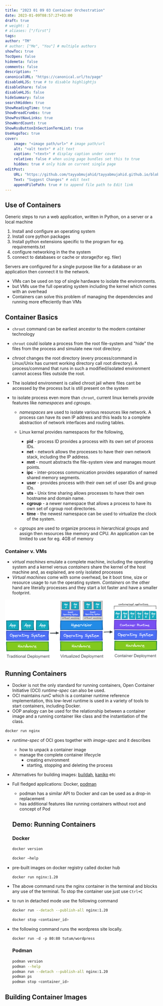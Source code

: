 ```yaml
---
title: "2023 01 09 03 Container Orchestration"
date: 2023-01-09T08:57:27+03:00
draft: true
# weight: 1
# aliases: ["/first"]
tags: 
author: "TM"
# author: ["Me", "You"] # multiple authors
showToc: true
TocOpen: false
hidemeta: false
comments: false
description: ""
canonicalURL: "https://canonical.url/to/page"
disableHLJS: true # to disable highlightjs
disableShare: false
disableHLJS: false
hideSummary: false
searchHidden: true
ShowReadingTime: true
ShowBreadCrumbs: true
ShowPostNavLinks: true
ShowWordCount: true
ShowRssButtonInSectionTermList: true
UseHugoToc: true
cover:
    image: "<image path/url>" # image path/url
    alt: "<alt text>" # alt text
    caption: "<text>" # display caption under cover
    relative: false # when using page bundles set this to true
    hidden: true # only hide on current single page
editPost:
    URL: "https://github.com/tayyabmujahid/tayyabmujahid.github.io/blob/main/content"
    Text: "Suggest Changes" # edit text
    appendFilePath: true # to append file path to Edit link
---
```


## Use of Containers

Generic steps to run a web application, written in Python, on a server or a local machine

1. Install and configure an operating system
2. Install core python packages
3. Install python extensions specific to the program for eg. requirements.txt
4. configure networking in the the system
5. connect to databases or cache or storage(for eg. filer)

Servers are configured for a single purpose like for a database or an application then connect it to the network.

- VMs can be used on top of single hardware to isolate the environments.
- but VMs use the full operating system including the kernel which comes with an overhead
- Containers can solve this problem of managing the dependencies and running more effeciently than VMs



## Container Basics

- `chroot` command can be earliest ancestor to the modern container technology

- `chroot` could isolate a process from the root file-system and "hide" the files from the process and simulate new root directory.

- *chroot* changes the root directory (every process/command in Linux/Unix has current working directory call root directory). A process/command that runs in such a modified/isolated environment cannot access files outside the root.

- The isolated environment is called chroot jail where files cant be accessed by the process but is still present on the system

- to isolate process even more than `chroot`, current linux kernels provide features like *namespaces* and *cgroups*.

  - *namespaces* are used to isolate various resources like network. A process can have its own IP address and this leads to a complete abstraction of network interfaces and routing tables.
  - Linux kernal provides namespaces for the following,
    - **pid** - process ID provides a process with its own set of process IDs.
    - **net** - network allows the processes to have their own network stack, including the IP address.
    - **mnt** - mount abstracts the file-system view and manages mount points.
    - **ipc** - inter-process communication provides separation of named shared memory segments.
    - **user** - provides process with their own set of user IDs and group IDs.
    - **uts** - Unix time sharing allows processes to have their own hostname and domain name.
    - **cgroup** - a newer namespace that allows a process to have its own set of cgroup root directories.
    - **time** - the newest namespace can be used to virtualize the clock of the system. 

  - *cgroups* are used to organize process in hierarchical groups and assign then resources like memory and CPU. An application can be limited to use for eg. 4GB of memory

  

### Container v. VMs

- *virtual machines* emulate a complete machine, including the operating  system and a kernel versus *containers* share the kernel of the host machine  and, as explained, are only isolated processes
- *Virtual machines* come with some overhead, be it boot time, size or  resource usage to run the operating system. *Containers* on the other hand are literally processes and they start a lot faster and have a smaller footprint.

![3-TraditionalvsVirtualizedvsContainer.png](./assets/3-TraditionalvsVirtualizedvsContainer.png)

## Running Containers

- Docker is not the only standard for running containers, Open Container Initiative (OCI) *runtime-spec* can also be used.
- OCI maintains *runC* which is a container runtime reference implementation, this low-level runtime is used in a variety of tools to start containers, including Docker.
- OOP analogy can be used for the relationship between a container image and a running container like class and the instantiation of the class.

```bash
docker run nginx
```

- *runtime-spec* of OCI goes together with *image-spec* and it describes 

  - how to unpack a container image
  - manage the complete container lifecycle
    - creating environment 
    - starting, stopping and deleting the process

- Alternatives for building images: [buildah](https://buildah.io/), [kaniko](https://github.com/GoogleContainerTools/kaniko) etc

- Full fledged applications: Docker, [podman](https://podman.io/)

  - podman has a similar API to Docker and can be used as a drop-in replacement
  - has additional features like running containers without root and concept of Pod

  ## Demo: Running Containers

  ### Docker

  ```bash
  docker version
  ```

  ```bash
  docker –help
  ```

- pre-built images on docker registry called docker hub

  ```
  docker run nginx:1.20 
  ```

- The above command runs the nginx container in the terminal and blocks any use of the terminal. To stop the container use just use `Ctrl+C`

- to run in detached mode use the following command

  ```bash
  docker run --detach --publish-all nginx:1.20 
  ```

  ```bash
  docker stop <container_id>
  ```

- the following command runs the wordpress site locally.

  ```
  docker run -d -p 80:80 tutum/wordpress
  ```

  

  ### Podman

  ```bash
  podman version
  podman --help
  podman run --detach --publish-all nginx:1.20
  podman ps
  podman stop <container_id>
  ```

  

## Building Container Images
